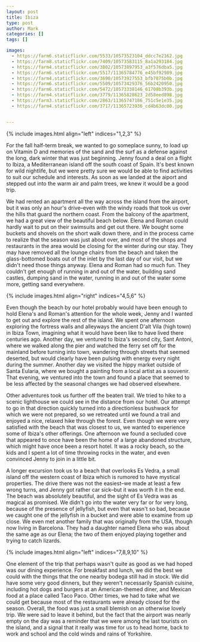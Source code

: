 ```yaml
---
layout: post
title: Ibiza
type: post
author: Mark
categories: []
tags: []

images:
  - https://farm6.staticflickr.com/5533/10573523104_ddcc7e2162.jpg
  - https://farm8.staticflickr.com/7409/10573583115_8a1a293184.jpg
  - https://farm4.staticflickr.com/3802/10573897953_a3f576dba5.jpg
  - https://farm6.staticflickr.com/5517/11365784776_e45bf92989.jpg
  - https://farm4.staticflickr.com/3690/10573927553_bfb7875b0b.jpg
  - https://farm6.staticflickr.com/5509/10573429376_56b2420950.jpg
  - https://farm6.staticflickr.com/5472/10573338146_61708b393b.jpg
  - https://farm4.staticflickr.com/3779/11365828623_2d58eed898.jpg
  - https://farm3.staticflickr.com/2863/11365747186_751c5e1e35.jpg
  - https://farm4.staticflickr.com/3717/11365723936_cd4b63dc00.jpg


---
```


{% include images.html align="left" indices="1,2,3" %}

For the fall half-term break, we wanted to go someplace sunny, to load up on Vitamin D and memories of the sand and the surf as a defense against the long, dark winter that was just beginning.  Jenny found a deal on a flight to Ibiza, a Mediterranean island off the south coast of Spain.  It's best known for wild nightlife, but we were pretty sure we would be able to find activities to suit our schedule and interests.  As soon as we landed at the aiport and stepped out into the warm air and palm trees, we knew it would be a good trip.

We had rented an apartment all the way across the island from the airport, but it was only an hour's drive&ndash;even with the windy roads that took us over the hills that guard the northern coast.  From the balcony of the apartment, we had a great view of the beautiful beach below.  Elena and Roman could hardly wait to put on their swimsuits and get out there.  We bought some buckets and shovels on the short walk down there, and in the process came to realize that the season was just about over, and most of the shops and restaurants in the area would be closing for the winter during our stay.  They may have removed all the lounge chairs from the beach and taken the glass-bottomed boats out of the inlet by the last day of our visit, but we didn't need those things anyway.  Elena and Roman had so much fun.  They couldn't get enough of running in and out of the water, building sand castles, dumping sand in the water, running in and out of the water some more, getting sand everywhere.  

{% include images.html align="right" indices="4,5,6" %}

Even though the beach by our hotel probably would have been enough to hold Elena's and Roman's attention for the whole week, Jenny and I wanted to get out and explore the rest of the island.  We spent one afternoon exploring the fortress walls and alleyways the ancient D'alt Vila (high town) in Ibiza Town, imagining what it would have been like to have lived there centuries ago.  Another day, we ventured to Ibiza's second city, Sant Antoni, where we walked along the pier and watched the ferry set off for the mainland before turning into town, wandering through streets that seemed deserted, but would clearly have been pulsing with energy every night during the summer.  Another day we visited the hippy market outside of Santa Eularia, where we bought a painting from a local artist as a souvenir.  That evening, we ventured into the town and found a place that seemed to be less affected by the seasonal changes we had observed elsewhere.

Other adventures took us further off the beaten trail.  We tried to hike to a scenic lighthouse we could see in the distance from our hotel.  Our attempt to go in that direction quickly turned into a directionless bushwack for which we were not prepared, so we retreated until we found a trail and enjoyed a nice, relaxed hike through the forest.  Even though we were very satisfied with the beach that was closest to us, we wanted to experience some of Ibiza's other offerings.  One afternoon we found a secluded cove that appeared to once have been the home of a large abandoned structure, which might have once been a resort hotel.  It was a rocky beach, so the kids and I spent a lot of time throwing rocks in the water, and even convinced Jenny to join in a little bit.  

A longer excursion took us to a beach that overlooks Es Vedra, a small island off the western coast of Ibiza which is rumored to have mystical properties.  The drive there was not the easiest&ndash;we made at least a few wrong turns, and Jenny got rather car sick&ndash;but it was worth it in the end.  The beach was absolutely beautiful, and the sight of Es Vedra was as magical as promised.  We didn't go into the water very far or for very long, because of the presence of jellyfish, but even that wasn't so bad, because we caught one of the jellyfish in a bucket and were able to examine from up close.  We even met another family that was originally from the USA, though now living in Barcelona.  They had a daughter named Elena who was about the same age as our Elena; the two of them enjoyed playing together and trying to catch lizards.

{% include images.html align="left" indices="7,8,9,10" %}

One element of the trip that perhaps wasn't quite as good as we had hoped was our dining experience.  For breakfast and lunch, we did the best we could with the things that the one nearby bodega still had in stock.  We did have some very good dinners, but they weren't necessarily Spanish cuisine, including hot dogs and burgers at an American-themed diner, and Mexican food at a place called Taco Paco.  Other times, we had to take what we could get because most of the restaurants were already closed for the season.  Overall, the food was just a small blemish on an otherwise lovely trip.  We were sad to leave it behind, but the fact that the airport was nearly empty on the day was a reminder that we were among the last tourists on the island, and a signal that it really was time for us to head home, back to work and school and the cold winds and rains of Yorkshire.